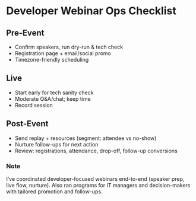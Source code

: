 # Developer Webinar Ops Checklist

## Pre-Event
- Confirm speakers, run dry-run & tech check
- Registration page + email/social promo
- Timezone-friendly scheduling

## Live
- Start early for tech sanity check
- Moderate Q&A/chat; keep time
- Record session

## Post-Event
- Send replay + resources (segment: attendee vs no-show)
- Nurture follow-ups for next action
- Review: registrations, attendance, drop-off, follow-up conversions

### Note
I’ve coordinated developer-focused webinars end-to-end (speaker prep, live flow, nurture). Also ran programs for IT managers and decision-makers with tailored promotion and follow-ups.
